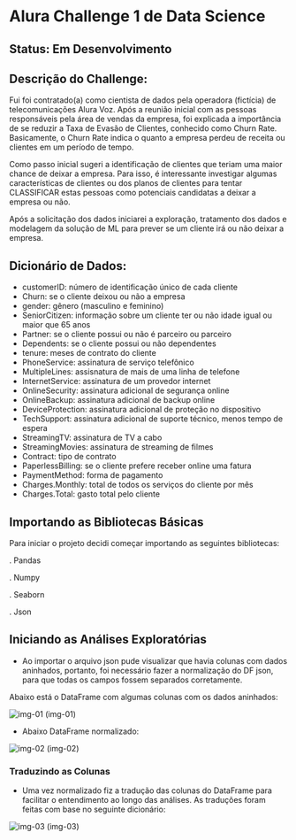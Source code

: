 # Alura Challenge 1 de Data Science

## Status: Em Desenvolvimento

## Descrição do Challenge:

Fui foi contratado(a) como cientista de dados pela operadora (fictícia) de telecomunicações Alura Voz. Após a reunião inicial com as pessoas responsáveis pela área de vendas da empresa, foi explicada a importância de se reduzir a Taxa de Evasão de Clientes, conhecido como Churn Rate. Basicamente, o Churn Rate indica o quanto a empresa perdeu de receita ou clientes em um período de tempo.

Como passo inicial sugeri a identificação de clientes que teriam uma maior chance de deixar a empresa. Para isso, é interessante investigar algumas características de clientes ou dos planos de clientes para tentar CLASSIFICAR estas pessoas como potenciais candidatas a deixar a empresa ou não.

Após a solicitação dos dados iniciarei a exploração, tratamento dos dados e modelagem da solução de ML para prever se um cliente irá ou não deixar a empresa.

## Dicionário de Dados:
- customerID: número de identificação único de cada cliente
- Churn: se o cliente deixou ou não a empresa
- gender: gênero (masculino e feminino)
- SeniorCitizen: informação sobre um cliente ter ou não idade igual ou maior que 65 anos
- Partner: se o cliente possui ou não é parceiro ou parceiro
- Dependents: se o cliente possui ou não dependentes
- tenure: meses de contrato do cliente
- PhoneService: assinatura de serviço telefônico
- MultipleLines: assisnatura de mais de uma linha de telefone
- InternetService: assinatura de um provedor internet
- OnlineSecurity: assinatura adicional de segurança online
- OnlineBackup: assinatura adicional de backup online
- DeviceProtection: assinatura adicional de proteção no dispositivo
- TechSupport: assinatura adicional de suporte técnico, menos tempo de espera
- StreamingTV: assinatura de TV a cabo
- StreamingMovies: assinatura de streaming de filmes
- Contract: tipo de contrato
- PaperlessBilling: se o cliente prefere receber online uma fatura
- PaymentMethod: forma de pagamento
- Charges.Monthly: total de todos os serviços do cliente por mês
- Charges.Total: gasto total pelo cliente



## Importando as Bibliotecas Básicas
Para iniciar o projeto decidi começar importando as seguintes bibliotecas:

. Pandas

. Numpy

. Seaborn

. Json

## Iniciando as Análises Exploratórias

 - Ao importar o arquivo json pude visualizar que havia colunas com dados aninhados, portanto, foi necessário fazer a normalização do DF json, para que todas os campos fossem separados corretamente.
 
 Abaixo está o DataFrame com algumas colunas com os dados aninhados:
 
 ![img-01](https://user-images.githubusercontent.com/82530745/187981166-c05dd3a4-647d-4874-959b-9de120d44f4d.png)
 (img-01)
 
 - Abaixo DataFrame normalizado:
 
 ![img-02](https://user-images.githubusercontent.com/82530745/187981444-e3a21591-8b90-4ca4-84f0-90972925ec70.png)
 (img-02)
 
 ### Traduzindo as Colunas
 
 - Uma vez normalizado fiz a tradução das colunas do DataFrame para facilitar o entendimento ao longo das análises. As traduções foram feitas com base no seguinte dicionário:
 
 ![img-03](https://user-images.githubusercontent.com/82530745/187981612-0084be6d-b941-42ef-898f-6bdc08c5bcac.png)
 (img-03)
